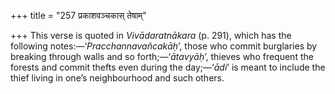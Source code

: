 +++
title = "257 प्रकाशवञ्चकास् तेषाम्"

+++
This verse is quoted in *Vivādaratnākara* (p. 291), which has the
following notes:—‘*Pracchannavañcakāḥ*’, those who commit burglaries by
breaking through walls and so forth;—‘*ātavyāḥ*’, thieves who frequent
the forests and commit thefts even during the day;—‘*ādi*’ is meant to
include the thief living in one’s neighbourhood and such others.


